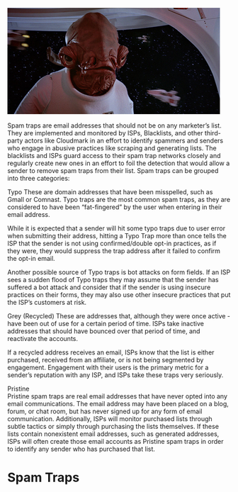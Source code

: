 <!-- TITLE: Spam Traps -->
<!-- SUBTITLE: "It's a trap!" -->

![Ackbar](/uploads/ackbar.jpeg "Ackbar")

Spam traps are email addresses that should not be on any marketer’s list. They are implemented and monitored by ISPs, Blacklists, and other third-party actors like Cloudmark in an effort to identify spammers and senders who engage in abusive practices like scraping and generating lists. The blacklists and ISPs guard access to their spam trap networks closely and regularly create new ones in an effort to foil the detection that would allow a sender to remove spam traps from their list.
Spam traps can be grouped into three categories:

Typo
These are domain addresses that have been misspelled, such as Gmall or Comnast.  Typo traps are the most common spam traps, as they are considered to have been “fat-fingered” by the user when entering in their email address. 

While it is expected that a sender will hit some typo traps due to user error when submitting their address, hitting a Typo Trap more than once tells the ISP that the sender is not using confirmed/double opt-in practices, as if they were, they would suppress the trap address after it failed to confirm the opt-in email.

Another possible source of Typo traps is bot attacks on form fields. If an ISP sees a sudden flood of Typo traps they may assume that the sender has suffered a bot attack and consider that if the sender is using insecure practices on their forms, they may also use other insecure practices that put the ISP’s customers at risk.

Grey (Recycled) 
These are addresses that, although they were once active - have been out of use for a certain period of time. ISPs take inactive addresses that should have bounced over that period of time, and reactivate the accounts.  

If a recycled address receives an email, ISPs know that the list is either purchased, received from an affiliate, or is not being segmented by engagement.  Engagement with their users is the primary metric for a sender’s reputation with any ISP, and ISPs take these traps very seriously.

Pristine  
Pristine spam traps are real email addresses that have never opted into any email communications. The email address may have been placed on a blog, forum, or chat room, but has never signed up for any form of email communication. Additionally, ISPs will monitor purchased lists through subtle tactics or simply through purchasing the lists themselves. If these lists contain nonexistent email addresses, such as generated addresses, ISPs will often create those email accounts as Pristine spam traps in order to identify any sender who has purchased that list.

# Spam Traps